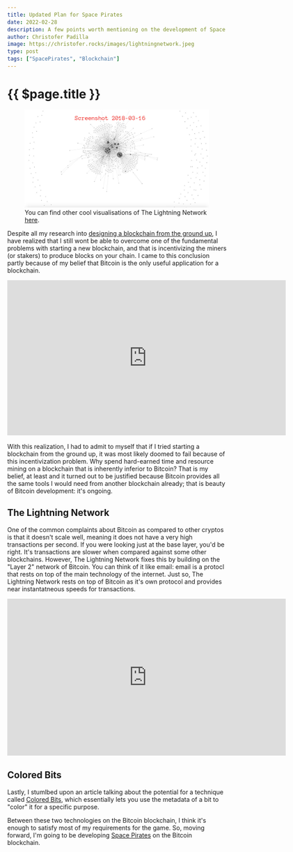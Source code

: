 ```yaml
---
title: Updated Plan for Space Pirates
date: 2022-02-28
description: A few points worth mentioning on the development of Space Pirates.
author: Christofer Padilla
image: https://christofer.rocks/images/lightningnetwork.jpeg
type: post
tags: ["SpacePirates", "Blockchain"]
---
```


# {{ $page.title }}

<figure>
  <img
  src="/images/lightningnetwork.jpeg"
  alt="The Lighting Network">
  <figcaption>You can find other cool visualisations of The Lightning Network <a href="https://gist.github.com/bretton/798ec38165ffabc719d91e0f4f67552d">here</a>.</figcaption>
</figure>

Despite all my research into [designing a blockchain from the ground up](/blog/2021/11/17/Blockchain-Design.md), I have realized that I still wont be able to overcome one of the fundamental problems with starting a new blockchain, and that is incentivizing the miners (or stakers) to produce blocks on your chain. I came to this conclusion partly because of my belief that Bitcoin is the only useful application for a blockchain.

<iframe id="reddit-embed" src="https://www.redditmedia.com/r/changemyview/comments/s17flp/cmv_i_dont_believe_that_blockchain_technology/hs9eeqs/?depth=1&amp;showmore=false&amp;embed=true&amp;showmedia=false" sandbox="allow-scripts allow-same-origin allow-popups" style="border: none; --darkreader-inline-border-top: initial; --darkreader-inline-border-right: initial; --darkreader-inline-border-bottom: initial; --darkreader-inline-border-left: initial;" data-darkreader-inline-border-top="" data-darkreader-inline-border-right="" data-darkreader-inline-border-bottom="" data-darkreader-inline-border-left="" height="356" width="640" scrolling="no"></iframe>

With this realization, I had to admit to myself that if I tried starting a blockchain from the ground up, it was most likely doomed to fail because of this incentivization problem. Why spend hard-earned time and resource mining on a blockchain that is inherently inferior to Bitcoin? That is my belief, at least and it turned out to be justified because Bitcoin provides all the same tools I would need from another blockchain already; that is beauty of Bitcoin development: it's ongoing.

## The Lightning Network

One of the common complaints about Bitcoin as compared to other cryptos is that it doesn't scale well, meaning it does not have a very high transactions per second. If you were looking just at the base layer, you'd be right. It's transactions are slower when compared against some other blockchains. However, The Lightning Network fixes this by building on the "Layer 2" network of Bitcoin. You can think of it like email: email is a protocl that rests on top of the main technology of the internet. Just so, The Lightning Network rests on top of Bitcoin as it's own protocol and provides near instantatneous speeds for transactions.

<div class="resp-container">
  <iframe class="resp-iframe" width="640" height="360" src="https://www.youtube.com/embed/rrr_zPmEiME" frameborder="0" allow="accelerometer; autoplay; clipboard-write; encrypted-media; gyroscope; picture-in-picture" allowfullscreen></iframe>
</div>

## Colored Bits

Lastly, I stumlbed upon an article talking about the potential for a technique called [Colored Bits](https://en.bitcoin.it/wiki/Colored_Coins), which essentially lets you use the metadata of a bit to "color" it for a specific purpose.

Between these two technologies on the Bitcoin blockchain, I think it's enough to satisfy most of my requirements for the game. So, moving forward, I'm going to be developing [Space Pirates](/tags/#Space-Pirates) on the Bitcoin blockchain.

<TagLinks />

<Comments />
